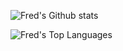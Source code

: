 ![Fred's Github stats](https://github-readme-stats.vercel.app/api?username=fredericgermain&show_icons=true&count_private=true&theme=radical)

![Fred's Top Languages](https://github-readme-stats.vercel.app/api/top-langs/?username=fredericgermain&layout=compact&theme=radical)
